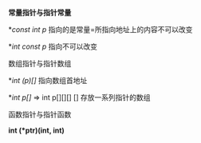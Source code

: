 **常量指针与指针常量**

**const int *p** 指向的是常量=所指向地址上的内容不可以改变

**int const *p** 指向不可以改变



数组指针与指针数组

**int (*p)[]** 指向数组首地址

**int *p[]** => int p[][][] [] 存放一系列指针的数组



函数指针与指针函数

**int (\*ptr)(int, int)**

